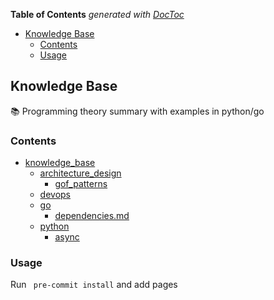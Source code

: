 <!-- START doctoc generated TOC please keep comment here to allow auto update -->
<!-- DON'T EDIT THIS SECTION, INSTEAD RE-RUN doctoc TO UPDATE -->
**Table of Contents**  *generated with [DocToc](https://github.com/thlorenz/doctoc)*

- [Knowledge Base](#knowledge-base)
  - [Contents](#contents)
  - [Usage](#usage)

<!-- END doctoc generated TOC please keep comment here to allow auto update -->

## Knowledge Base 

:books: Programming theory summary with examples in python/go

### Contents

<!-- CONTENTS START -->
- [knowledge_base](./knowledge_base)  
  - [architecture_design](./knowledge_base/architecture_design)  
    - [gof_patterns](./knowledge_base/architecture_design/gof_patterns)  
  - [devops](./knowledge_base/devops)  
  - [go](./knowledge_base/go)  
      - [dependencies.md](./knowledge_base/go/dependencies.md)  
  - [python](./knowledge_base/python)  
    - [async](./knowledge_base/python/async)    

<!-- CONTENTS END -->

### Usage

Run ` pre-commit install` and add pages

